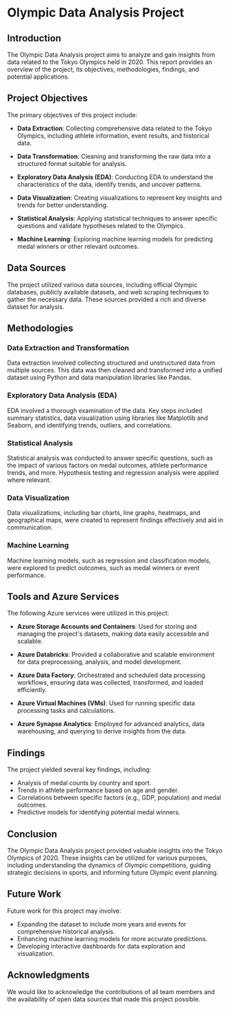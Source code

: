 # Olympic Data Analysis Project 

## Introduction

The Olympic Data Analysis project aims to analyze and gain insights from data related to the Tokyo Olympics held in 2020. This report provides an overview of the project, its objectives, methodologies, findings, and potential applications.

## Project Objectives

The primary objectives of this project include:

- **Data Extraction**: Collecting comprehensive data related to the Tokyo Olympics, including athlete information, event results, and historical data.

- **Data Transformation**: Cleaning and transforming the raw data into a structured format suitable for analysis.

- **Exploratory Data Analysis (EDA)**: Conducting EDA to understand the characteristics of the data, identify trends, and uncover patterns.

- **Data Visualization**: Creating visualizations to represent key insights and trends for better understanding.

- **Statistical Analysis**: Applying statistical techniques to answer specific questions and validate hypotheses related to the Olympics.

- **Machine Learning**: Exploring machine learning models for predicting medal winners or other relevant outcomes.

## Data Sources

The project utilized various data sources, including official Olympic databases, publicly available datasets, and web scraping techniques to gather the necessary data. These sources provided a rich and diverse dataset for analysis.

## Methodologies

### Data Extraction and Transformation

Data extraction involved collecting structured and unstructured data from multiple sources. This data was then cleaned and transformed into a unified dataset using Python and data manipulation libraries like Pandas.

### Exploratory Data Analysis (EDA)

EDA involved a thorough examination of the data. Key steps included summary statistics, data visualization using libraries like Matplotlib and Seaborn, and identifying trends, outliers, and correlations.

### Statistical Analysis

Statistical analysis was conducted to answer specific questions, such as the impact of various factors on medal outcomes, athlete performance trends, and more. Hypothesis testing and regression analysis were applied where relevant.

### Data Visualization

Data visualizations, including bar charts, line graphs, heatmaps, and geographical maps, were created to represent findings effectively and aid in communication.

### Machine Learning

Machine learning models, such as regression and classification models, were explored to predict outcomes, such as medal winners or event performance.

## Tools and Azure Services

The following Azure services were utilized in this project:

- **Azure Storage Accounts and Containers**: Used for storing and managing the project's datasets, making data easily accessible and scalable.

- **Azure Databricks**: Provided a collaborative and scalable environment for data preprocessing, analysis, and model development.

- **Azure Data Factory**: Orchestrated and scheduled data processing workflows, ensuring data was collected, transformed, and loaded efficiently.

- **Azure Virtual Machines (VMs)**: Used for running specific data processing tasks and calculations.

- **Azure Synapse Analytics**: Employed for advanced analytics, data warehousing, and querying to derive insights from the data.

## Findings

The project yielded several key findings, including:

- Analysis of medal counts by country and sport.
- Trends in athlete performance based on age and gender.
- Correlations between specific factors (e.g., GDP, population) and medal outcomes.
- Predictive models for identifying potential medal winners.

## Conclusion

The Olympic Data Analysis project provided valuable insights into the Tokyo Olympics of 2020. These insights can be utilized for various purposes, including understanding the dynamics of Olympic competitions, guiding strategic decisions in sports, and informing future Olympic event planning.

## Future Work

Future work for this project may involve:

- Expanding the dataset to include more years and events for comprehensive historical analysis.
- Enhancing machine learning models for more accurate predictions.
- Developing interactive dashboards for data exploration and visualization.

## Acknowledgments

We would like to acknowledge the contributions of all team members and the availability of open data sources that made this project possible.
